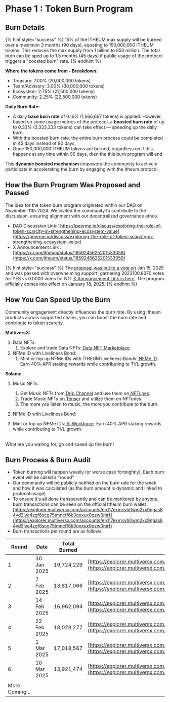 # Phase 1 : Token Burn Program

## Burn Details

{% hint style="success" %}
15% of the ITHEUM max supply will be burned over a maximum 3 months (90 days), equating to 150,000,000 ITHEUM tokens. This reduces the max supply from 1 billion to 850 million. The total burn can be sped up to 1.5 months (45 days) if public usage of the protocol triggers a "boosted burn" rate.&#x20;
{% endhint %}

**Where the tokens come from - Breakdown:**

* Treasury: 7.00% (70,000,000 tokens)
* Team/Advisory: 3.00% (30,000,000 tokens)
* Ecosystem: 2.75% (27,500,000 tokens)
* Community: 2.25% (22,500,000 tokens)

**Daily Burn Rate:**

* A daily **base burn rate** of 0.16% (1,666,667 tokens) is applied. However, based on some usage metrics of the protocol, a **boosted burn rate** of up to 0.33% (3,333,333 tokens) can take effect — speeding up the daily burn.
* With the boosted burn rate, the entire burn process could be completed in 45 days instead of 90 days.
* Once 150,000,000 ITHEUM tokens are burned, regardless on if this happens at any time within 90 days, then the this burn program will end

This **dynamic boosted mechanism** empowers the community to actively participate in accelerating the burn by engaging with the Itheum protocol.



## How the Burn Program Was Proposed and Passed

The idea for the token burn program originated within our DAO on November 11th 2024. We invited the community to contribute to the discussion, ensuring alignment with our decentralized governance ethos.

* DAO Discussion Link:[ https://peerme.io/discuss/exploring-the-role-of-token-scarcity-in-strengthening-ecosystem-value](https://peerme.io/discuss/exploring-the-role-of-token-scarcity-in-strengthening-ecosystem-value)
* X Announcement Link : [https://x.com/itheum/status/1859245625201533059](https://x.com/itheum/status/1859245625201533059)

{% hint style="success" %}
The [proposal was put to a vote on](https://peerme.io/proposals/Dv2dV4BGwz4b) Jan 15, 2025 and was passed with overwhelming support, garnering 2023100.8370 votes for YES vs 0.0000 votes for NO.  [X Announcement Link is here](https://x.com/itheum/status/1880510801569804538). The program officially comes into effect on January 18, 2025.
{% endhint %}



## How You Can Speed Up the Burn

Community engagement directly influences the burn rate. By using Itheum products across supported chains, you can boost the burn rate and contribute to token scarcity.

**MultiversX:**

1. Data NFTs:
   1. Explore and trade Data NFTs:[ Data NFT Marketplace](https://datadex.itheum.io/datanfts/marketplace/market).
2. NFMe ID with Liveliness Bond:
   1. Mint or top up NFMe IDs with ITHEUM Liveliness Bonds:[ NFMe ID](https://datadex.itheum.io/NFMeID). Earn 40% APR staking rewards while contributing to TVL growth.

**Solana:**

1.  Music NFTs:

    1. Get Music NFTs from[ Drip Channel](https://drip.haus/itheum) and use them on[ NFTunes](https://itheum.io/music).
    2. Trade Music NFTs on[ Tensor](https://www.tensor.trade/trade/itheum_data_nft_gen_2) and utilize them on NFTunes.
    3. The more you listen to music, the more you contribute to the burn.


2. NFMe ID with Liveliness Bond:
3. Mint or top up NFMe IDs:[ AI Workforce](https://ai-workforce.itheum.io/). Earn 40% APR staking rewards while contributing to TVL growth.

\
What are you waiting for, go and speed up the burn!



## Burn Process & Burn Audit

* Token burning will happen weekly (or worse case fortnightly). Each burn event will be called a "round"
* Our community will be publicly notified on the burn rate for the week and how it was calculated (as the burn amount is dynamic and linked to protocol usage)
* To ensure it's all done transparently and can be monitored by anyone, burn transactions can be seen on the official Itheum burn wallet : [https://explorer.multiversx.com/accounts/erd17exmcvh0wm2xx9ngas84vd3jyc4zgf6scg75tmncff6k3qnxux0qzw0mrf](https://explorer.multiversx.com/accounts/erd17exmcvh0wm2xx9ngas84vd3jyc4zgf6scg75tmncff6k3qnxux0qzw0mrf)
* Burn transactions per round are as follows:

| Round          | Date        | Total Burned | Burn TX                                                                                                                                                                                                                        |
| -------------- | ----------- | ------------ | ------------------------------------------------------------------------------------------------------------------------------------------------------------------------------------------------------------------------------ |
| 1              | 30 Jan 2025 | 19,724,229   | [https://explorer.multiversx.com/transactions/5ed0dd5412eb833427803462e3f6e56b087c18bc0cc8fa6efc4556699570c1b4](https://explorer.multiversx.com/transactions/5ed0dd5412eb833427803462e3f6e56b087c18bc0cc8fa6efc4556699570c1b4) |
| 2              | 7 Feb 2025  | 13,817,066   | [https://explorer.multiversx.com/transactions/214479ba115319ec335eb5bf10c560879817edb60a299ddcf69bbdd36c987cca](https://explorer.multiversx.com/transactions/214479ba115319ec335eb5bf10c560879817edb60a299ddcf69bbdd36c987cca) |
| 3              | 14 Feb 2025 | 16,962,094   | [https://explorer.multiversx.com/transactions/d0917f310d65bc815390cae71cbc6ee8fb70af79274d9f2c3f5c79c13545382c](https://explorer.multiversx.com/transactions/d0917f310d65bc815390cae71cbc6ee8fb70af79274d9f2c3f5c79c13545382c) |
| 4              | 22 Feb 2025 | 18,028,277   | [https://explorer.multiversx.com/transactions/9f3d2a3d6690d2e46bc072e52018198d2161f618dd2e4fd9a69510eda05db7e0](https://explorer.multiversx.com/transactions/9f3d2a3d6690d2e46bc072e52018198d2161f618dd2e4fd9a69510eda05db7e0) |
| 5              | 1 Mar 2025  | 17,018,567   | [https://explorer.multiversx.com/transactions/3f134a5836ec8ae3ca013f93e8e9c189f40592ba6c01a402a9484f0ee95c3cec](https://explorer.multiversx.com/transactions/3f134a5836ec8ae3ca013f93e8e9c189f40592ba6c01a402a9484f0ee95c3cec) |
| 6              | 10 Mar 2025 | 13,921,474   | [https://explorer.multiversx.com/transactions/39f7001a37f9f4d891356545742d3679abd61fb477d50dcbbe4062dad57a1f27](https://explorer.multiversx.com/transactions/39f7001a37f9f4d891356545742d3679abd61fb477d50dcbbe4062dad57a1f27) |
|                |             |              |                                                                                                                                                                                                                                |
| More Coming... |             |              |                                                                                                                                                                                                                                |






